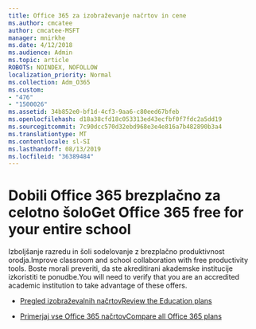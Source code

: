 ```yaml
---
title: Office 365 za izobraževanje načrtov in cene
ms.author: cmcatee
author: cmcatee-MSFT
manager: mnirkhe
ms.date: 4/12/2018
ms.audience: Admin
ms.topic: article
ROBOTS: NOINDEX, NOFOLLOW
localization_priority: Normal
ms.collection: Adm_O365
ms.custom:
- "476"
- "1500026"
ms.assetid: 34b852e0-bf1d-4cf3-9aa6-c80eed67bfeb
ms.openlocfilehash: d18a38cfd18c053313ed43ecfbf0f7fdc2a5dd19
ms.sourcegitcommit: 7c90dcc570d32ebd968e3e4e816a7b482890b3a4
ms.translationtype: MT
ms.contentlocale: sl-SI
ms.lasthandoff: 08/13/2019
ms.locfileid: "36389484"
---
```

# <a name="get-office-365-free-for-your-entire-school"></a><span data-ttu-id="cce7b-102">Dobili Office 365 brezplačno za celotno šolo</span><span class="sxs-lookup"><span data-stu-id="cce7b-102">Get Office 365 free for your entire school</span></span>

<span data-ttu-id="cce7b-103">Izboljšanje razredu in šoli sodelovanje z brezplačno produktivnost orodja.</span><span class="sxs-lookup"><span data-stu-id="cce7b-103">Improve classroom and school collaboration with free productivity tools.</span></span> <span data-ttu-id="cce7b-104">Boste morali preveriti, da ste akreditirani akademske institucije izkoristiti te ponudbe.</span><span class="sxs-lookup"><span data-stu-id="cce7b-104">You will need to verify that you are an accredited academic institution to take advantage of these offers.</span></span>
  
- [<span data-ttu-id="cce7b-105">Pregled izobraževalnih načrtov</span><span class="sxs-lookup"><span data-stu-id="cce7b-105">Review the Education plans</span></span>](https://products.office.com/academic/compare-office-365-education-plans)

- [<span data-ttu-id="cce7b-106">Primerjaj vse Office 365 načrtov</span><span class="sxs-lookup"><span data-stu-id="cce7b-106">Compare all Office 365 plans</span></span>](https://products.office.com/business/compare-more-office-365-for-business-plans)
